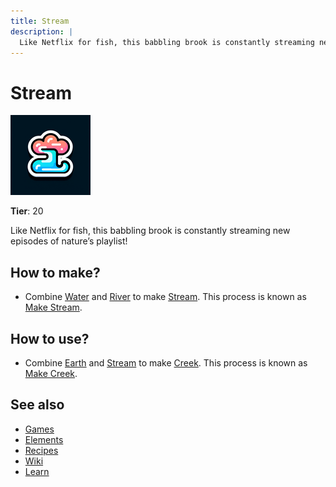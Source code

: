 ```yaml
---
title: Stream
description: |
  Like Netflix for fish, this babbling brook is constantly streaming new episodes of nature’s playlist!
---
```

# Stream

![](../images/item.stream.png)

**Tier**: 20

Like Netflix for fish, this babbling brook is constantly streaming new episodes of nature’s playlist!

## How to make?

* Combine [Water](/wiki/elements/water) and [River](/wiki/elements/river) to make [Stream](/wiki/elements/stream). This process is known as [Make Stream](/wiki/recipes/make-stream).

## How to use?

* Combine [Earth](/wiki/elements/earth) and [Stream](/wiki/elements/stream) to make [Creek](/wiki/elements/creek). This process is known as [Make Creek](/wiki/recipes/make-creek).

## See also

* [Games](/wiki/games)
* [Elements](/wiki/elements)
* [Recipes](/wiki/recipes)
* [Wiki](/wiki/index)
* [Learn](/learn/index)